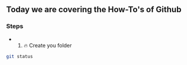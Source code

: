 ## Today we are covering the How-To's of Github

### Steps

 - 1. 🔥 Create you folder

 ```bash
 git status
 ```

